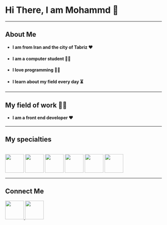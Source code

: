 <h1>Hi There, I am Mohammd 👋</h2>

<hr />

<h2>About Me</h2>

- <h4>I am from Iran and the city of Tabriz ❤</h4>
- <h4>I am a computer student 👨‍🎓</h4>
- <h4>I love programming 👨‍💻</h4>
- <h4>I learn about my field every day ⏳</h4>

<hr/>

<h2>My field of work 👨‍💻</h2>

- <h4>I am a front end developer ❤</h4>

<hr/>

<h2>My specialties</h2>

<br />

<div width="100%">
  
<img src="https://github.com/mmd-web/mmd-web/blob/main/icons8-js-96.png?raw=true" width="60px" />
<img src="https://github.com/mmd-web/mmd-web/blob/main/icons8-react-a-javascript-library-for-building-user-interfaces-96.png?raw=true" width="60px" />
<img src="https://github.com/mmd-web/mmd-web/blob/main/icons8-html-96.png?raw=true" width="60px" />
<img src="https://github.com/mmd-web/mmd-web/blob/main/icons8-css-96.png?raw=true" width="60px" />
<img src="https://github.com/mmd-web/mmd-web/blob/main/icons8-bootstrap-96.png?raw=true" width="60px" />
<img src="https://github.com/mmd-web/mmd-web/blob/main/icons8-tailwind-css-96.png?raw=true" width="60px" />

<div />

<hr />

<h2>Connect Me</h2>

<div width="100%">
<a href = "https://www.instagram.com/mmd_78_pv" >
  <img src = "https://github.com/mmd-web/mmd-web/blob/main/icons8-instagram-96.png?raw=true" width="60px"/>
</a>
<a href = "https://t.me/mmd_qm_78" >
  <img src = "https://github.com/mmd-web/mmd-web/blob/main/icons8-telegram-96.png?raw=true" width="60px"/>
</a>
<div />
